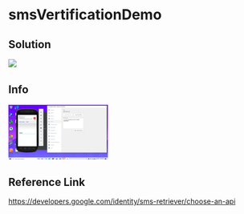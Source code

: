 # smsVertificationDemo

## Solution
<img src="./screens/sms_retriever_api.png" width=“400”/>


## Info
<img src="https://github.com/dev-mgkaung/smsVertificationDemo/blob/master/sms_photo.png" width="200"/>

## Reference Link

https://developers.google.com/identity/sms-retriever/choose-an-api
